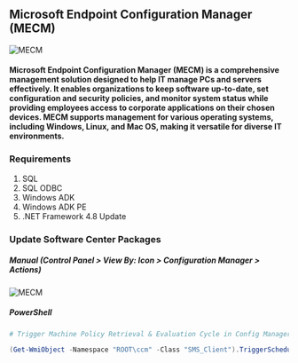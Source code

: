## Microsoft Endpoint Configuration Manager (MECM)

![MECM](https://www.itta.net/wp-content/uploads/2023/02/Microsoft-Endpoint-Manager-e1721405318658.png)

#### Microsoft Endpoint Configuration Manager (MECM) is a comprehensive management solution designed to help IT manage PCs and servers effectively. It enables organizations to keep software up-to-date, set configuration and security policies, and monitor system status while providing employees access to corporate applications on their chosen devices. MECM supports management for various operating systems, including Windows, Linux, and Mac OS, making it versatile for diverse IT environments.

### Requirements
1. SQL
2. SQL ODBC
3. Windows ADK
4. Windows ADK PE
5. .NET Framework 4.8 Update

### Update Software Center Packages

##### Manual (Control Panel > View By: Icon > Configuration Manager > Actions)
![MECM](https://www.prajwaldesai.com/wp-content/uploads/2022/03/Trigger-SCCM-Machine-Policy-Retrieval-Evaluation-Cycle-Snap1.jpg)

##### PowerShell
```powershell
# Trigger Machine Policy Retrieval & Evaluation Cycle in Config Manager

(Get-WmiObject -Namespace "ROOT\ccm" -Class "SMS_Client").TriggerSchedule("{00000000-0000-0000-0000-000000000021}")
```
